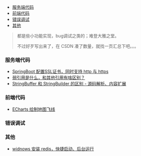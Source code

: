 <div class="catalog">

- [服务端代码](#t0)
- [前端代码](#t1)
- [错误调试](#t2)
- [其他](#t3)

</div>

> 都是些小功能实现，bug调试之类的；难登大雅之堂。
>
> 不过好歹写出来了，在 CSDN 凑了数量，就找一页汇总下吧。。。

### <span id="t0">服务端代码</span>

- <a href="https://blog.csdn.net/m0_46144826/article/details/107611359" target="_blank">SpringBoot 配置SSL证书，同时支持 http 与 https</a>
- <a href="https://blog.csdn.net/m0_46144826/article/details/108246718" target="_blank">弱引用是什么，和其他引用有啥区别？</a>
- <a href="https://blog.csdn.net/m0_46144826/article/details/108437629" target="_blank">StringBuffer 和 StringBuilder 的区别 - 源码解析、内容扩展</a>


### <span id="t1">前端代码</span>

- <a href="https://blog.csdn.net/m0_46144826/article/details/107435819" target="_blank">ECharts 绘制地图飞线</a>


### <span id="t2">错误调试</span>



### <span id="t3">其他</span>

- <a href="https://blog.csdn.net/m0_46144826/article/details/106825426" target="_blank">widnows 安装 redis，快捷启动、后台运行</a>
